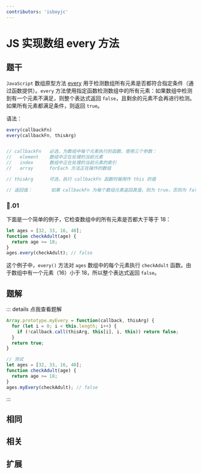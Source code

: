 ```yaml
---
contributors: 'isboyjc'
---
```


# JS 实现数组 every 方法


## 题干

`JavaScript` 数组原型方法 [every](https://developer.mozilla.org/zh-CN/docs/Web/JavaScript/Reference/Global_Objects/Array/every) 用于检测数组所有元素是否都符合指定条件（通过函数提供）。`every` 方法使用指定函数检测数组中的所有元素：如果数组中检测到有一个元素不满足，则整个表达式返回 `false`，且剩余的元素不会再进行检测。如果所有元素都满足条件，则返回 `true`。

语法：

```js
every(callbackFn)
every(callbackFn, thisArg)


// callbackFn   必选，为数组中每个元素执行的函数，使用三个参数：
//   element    数组中正在处理的当前元素
//   index      数组中正在处理的当前元素的索引
//   array      forEach 方法正在操作的数组

// thisArg      可选，执行 callbackFn 函数时被用作 this 的值

// 返回值：       如果 callbackFn 为每个数组元素返回真值，则为 true，否则为 false。
```


### 🌰.01

下面是一个简单的例子，它检查数组中的所有元素是否都大于等于 18：

```js
let ages = [32, 33, 16, 40];
function checkAdult(age) {
  return age >= 18;
}
ages.every(checkAdult); // false
```

这个例子中，`every()` 方法对 `ages` 数组中的每个元素执行 `checkAdult` 函数。由于数组中有一个元素（16）小于 18，所以整个表达式返回 `false`。





## 题解

::: details 点我查看题解

```js
Array.prototype.myEvery = function(callback, thisArg) {
  for (let i = 0; i < this.length; i++) {
    if (!callback.call(thisArg, this[i], i, this)) return false;
  }
  return true;
}

// 测试
let ages = [32, 33, 16, 40];
function checkAdult(age) {
  return age >= 18;
}
ages.myEvery(checkAdult); // false
```

:::



## 相同


## 相关


## 扩展

